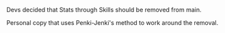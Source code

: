 Devs decided that Stats through Skills should be removed from main.

Personal copy that uses Penki-Jenki's method to work around the removal.
